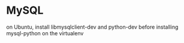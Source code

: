 MySQL
=========
on Ubuntu, install libmysqlclient-dev and python-dev before installing mysql-python on the virtualenv